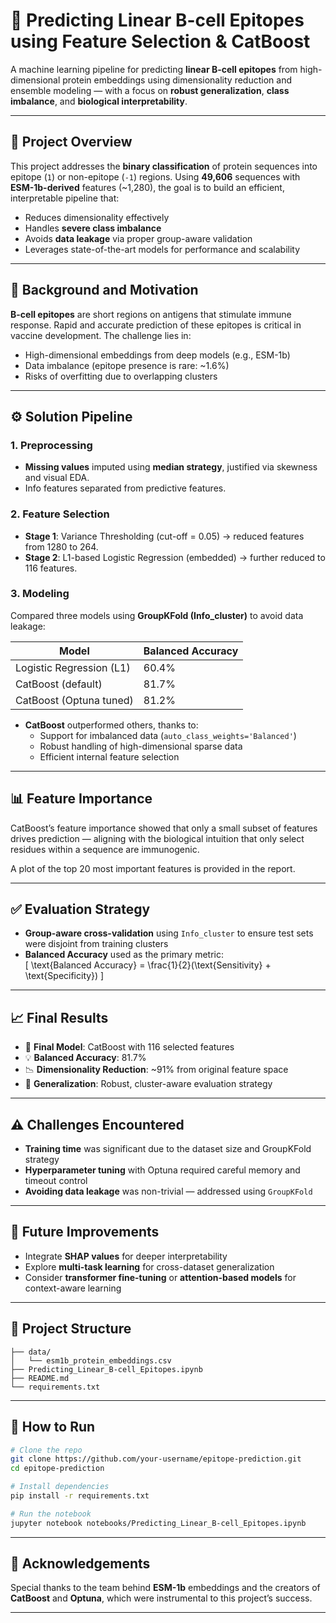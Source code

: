 # 🔬 Predicting Linear B-cell Epitopes using Feature Selection & CatBoost

A machine learning pipeline for predicting **linear B-cell epitopes** from high-dimensional protein embeddings using dimensionality reduction and ensemble modeling — with a focus on **robust generalization**, **class imbalance**, and **biological interpretability**.

---

## 📌 Project Overview

This project addresses the **binary classification** of protein sequences into epitope (`1`) or non-epitope (`-1`) regions. Using **49,606** sequences with **ESM-1b-derived** features (~1,280), the goal is to build an efficient, interpretable pipeline that:

- Reduces dimensionality effectively
- Handles **severe class imbalance**
- Avoids **data leakage** via proper group-aware validation
- Leverages state-of-the-art models for performance and scalability

---

## 🧪 Background and Motivation

**B-cell epitopes** are short regions on antigens that stimulate immune response. Rapid and accurate prediction of these epitopes is critical in vaccine development. The challenge lies in:

- High-dimensional embeddings from deep models (e.g., ESM-1b)
- Data imbalance (epitope presence is rare: ~1.6%)
- Risks of overfitting due to overlapping clusters

---

## ⚙️ Solution Pipeline

### 1. **Preprocessing**
- **Missing values** imputed using **median strategy**, justified via skewness and visual EDA.
- Info features separated from predictive features.

### 2. **Feature Selection**
- **Stage 1**: Variance Thresholding (cut-off = 0.05) → reduced features from 1280 to 264.
- **Stage 2**: L1-based Logistic Regression (embedded) → further reduced to 116 features.

### 3. **Modeling**

Compared three models using **GroupKFold (Info_cluster)** to avoid data leakage:

| Model                        | Balanced Accuracy |
|-----------------------------|-------------------|
| Logistic Regression (L1)    | 60.4%             |
| CatBoost (default)          | 81.7%             |
| CatBoost (Optuna tuned)     | 81.2%             |

- **CatBoost** outperformed others, thanks to:
  - Support for imbalanced data (`auto_class_weights='Balanced'`)
  - Robust handling of high-dimensional sparse data
  - Efficient internal feature selection

---

## 📊 Feature Importance

CatBoost’s feature importance showed that only a small subset of features drives prediction — aligning with the biological intuition that only select residues within a sequence are immunogenic.

A plot of the top 20 most important features is provided in the report.

---

## ✅ Evaluation Strategy

- **Group-aware cross-validation** using `Info_cluster` to ensure test sets were disjoint from training clusters
- **Balanced Accuracy** used as the primary metric:  
  \[ \text{Balanced Accuracy} = \frac{1}{2}(\text{Sensitivity} + \text{Specificity}) \]

---

## 📈 Final Results

- 🎯 **Final Model**: CatBoost with 116 selected features
- 💡 **Balanced Accuracy**: 81.7%
- 📉 **Dimensionality Reduction**: ~91% from original feature space
- 🧠 **Generalization**: Robust, cluster-aware evaluation strategy

---

## ⚠️ Challenges Encountered

- **Training time** was significant due to the dataset size and GroupKFold strategy
- **Hyperparameter tuning** with Optuna required careful memory and timeout control
- **Avoiding data leakage** was non-trivial — addressed using `GroupKFold`

---

## 🔄 Future Improvements

- Integrate **SHAP values** for deeper interpretability
- Explore **multi-task learning** for cross-dataset generalization
- Consider **transformer fine-tuning** or **attention-based models** for context-aware learning

---

## 📁 Project Structure

```
├── data/
│   └── esm1b_protein_embeddings.csv
├── Predicting_Linear_B-cell_Epitopes.ipynb
├── README.md
└── requirements.txt
```

---

## 🚀 How to Run

```bash
# Clone the repo
git clone https://github.com/your-username/epitope-prediction.git
cd epitope-prediction

# Install dependencies
pip install -r requirements.txt

# Run the notebook
jupyter notebook notebooks/Predicting_Linear_B-cell_Epitopes.ipynb
```

---

## 🤝 Acknowledgements

Special thanks to the team behind **ESM-1b** embeddings and the creators of **CatBoost** and **Optuna**, which were instrumental to this project’s success.

---
